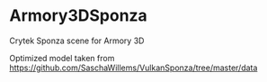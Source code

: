 # Armory3DSponza
Crytek Sponza scene for Armory 3D

Optimized model taken from https://github.com/SaschaWillems/VulkanSponza/tree/master/data
